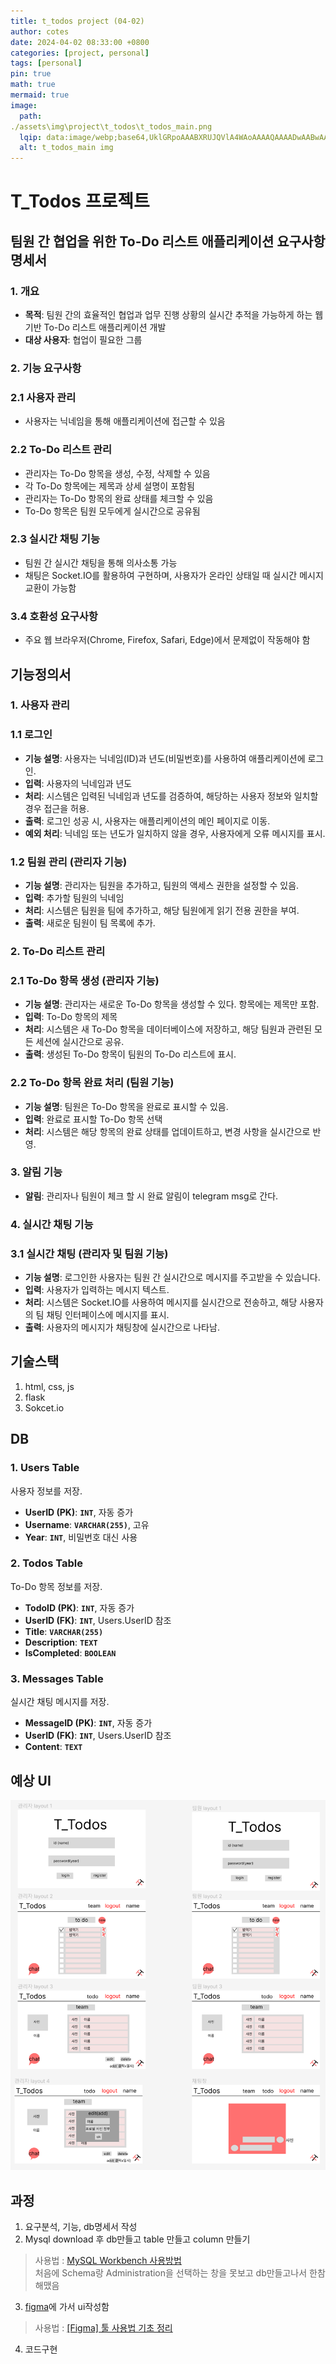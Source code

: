 ```yaml
---
title: t_todos project (04-02) 
author: cotes
date: 2024-04-02 08:33:00 +0800
categories: [project, personal]
tags: [personal]
pin: true
math: true
mermaid: true
image:
  path: 
./assets\img\project\t_todos\t_todos_main.png
  lqip: data:image/webp;base64,UklGRpoAAABXRUJQVlA4WAoAAAAQAAAADwAABwAAQUxQSDIAAAARL0AmbZurmr57yyIiqE8oiG0bejIYEQTgqiDA9vqnsUSI6H+oAERp2HZ65qP/VIAWAFZQOCBCAAAA8AEAnQEqEAAIAAVAfCWkAALp8sF8rgRgAP7o9FDvMCkMde9PK7euH5M1m6VWoDXf2FkP3BqV0ZYbO6NA/VFIAAAA
  alt: t_todos_main img
---
```


# T_Todos 프로젝트 

## **팀원 간 협업을 위한 To-Do 리스트 애플리케이션 요구사항 명세서**

### **1. 개요**

- **목적**: 팀원 간의 효율적인 협업과 업무 진행 상황의 실시간 추적을 가능하게 하는 웹 기반 To-Do 리스트 애플리케이션 개발
- **대상 사용자**: 협업이 필요한 그룹

### **2. 기능 요구사항**

### 2.1 사용자 관리

- 사용자는 닉네임을 통해 애플리케이션에 접근할 수 있음

### 2.2 To-Do 리스트 관리

- 관리자는 To-Do 항목을 생성, 수정, 삭제할 수 있음
- 각 To-Do 항목에는 제목과 상세 설명이 포함됨
- 관리자는 To-Do 항목의 완료 상태를 체크할 수 있음
- To-Do 항목은 팀원 모두에게 실시간으로 공유됨

### 2.3 실시간 채팅 기능

- 팀원 간 실시간 채팅을 통해 의사소통 가능
- 채팅은 Socket.IO를 활용하여 구현하며, 사용자가 온라인 상태일 때 실시간 메시지 교환이 가능함

### 3.4 호환성 요구사항

- 주요 웹 브라우저(Chrome, Firefox, Safari, Edge)에서 문제없이 작동해야 함


## **기능정의서**

### **1. 사용자 관리**

### 1.1 로그인

- **기능 설명**: 사용자는 닉네임(ID)과 년도(비밀번호)를 사용하여 애플리케이션에 로그인.
- **입력**: 사용자의 닉네임과 년도
- **처리**: 시스템은 입력된 닉네임과 년도를 검증하여, 해당하는 사용자 정보와 일치할 경우 접근을 허용.
- **출력**: 로그인 성공 시, 사용자는 애플리케이션의 메인 페이지로 이동.
- **예외 처리**: 닉네임 또는 년도가 일치하지 않을 경우, 사용자에게 오류 메시지를 표시.

### 1.2 팀원 관리 (관리자 기능)

- **기능 설명**: 관리자는 팀원을 추가하고, 팀원의 액세스 권한을 설정할 수 있음.
- **입력**: 추가할 팀원의 닉네임
- **처리**: 시스템은 팀원을 팀에 추가하고, 해당 팀원에게 읽기 전용 권한을 부여.
- **출력**: 새로운 팀원이 팀 목록에 추가.

### **2. To-Do 리스트 관리**

### 2.1 To-Do 항목 생성 (관리자 기능)

- **기능 설명**: 관리자는 새로운 To-Do 항목을 생성할 수 있다. 항목에는 제목만 포함.
- **입력**: To-Do 항목의 제목
- **처리**: 시스템은 새 To-Do 항목을 데이터베이스에 저장하고, 해당 팀원과 관련된 모든 세션에 실시간으로 공유.
- **출력**: 생성된 To-Do 항목이 팀원의 To-Do 리스트에 표시.

### 2.2 To-Do 항목 완료 처리 (팀원 기능)

- **기능 설명**: 팀원은 To-Do 항목을 완료로 표시할 수 있음.
- **입력**: 완료로 표시할 To-Do 항목 선택
- **처리**: 시스템은 해당 항목의 완료 상태를 업데이트하고, 변경 사항을 실시간으로 반영.

### **3. 알림 기능**

- **알림**: 관리자나 팀원이 체크 할 시 완료 알림이 telegram msg로 간다.

### **4. 실시간 채팅 기능**

### 3.1 실시간 채팅 (관리자 및 팀원 기능)

- **기능 설명**: 로그인한 사용자는 팀원 간 실시간으로 메시지를 주고받을 수 있습니다. 
- **입력**: 사용자가 입력하는 메시지 텍스트.
- **처리**: 시스템은 Socket.IO를 사용하여 메시지를 실시간으로 전송하고, 해당 사용자의 팀 채팅 인터페이스에 메시지를 표시.
- **출력**: 사용자의 메시지가 채팅창에 실시간으로 나타남.


## **기술스택**

1. html, css, js
2. flask 
3. Sokcet.io

## **DB**

### **1. Users Table**

사용자 정보를 저장.

- **UserID (PK)**: **`INT`**, 자동 증가
- **Username**: **`VARCHAR(255)`**, 고유
- **Year**: **`INT`**, 비밀번호 대신 사용

### **2. Todos Table**

To-Do 항목 정보를 저장.

- **TodoID (PK)**: **`INT`**, 자동 증가
- **UserID (FK)**: **`INT`**, Users.UserID 참조
- **Title**: **`VARCHAR(255)`**
- **Description**: **`TEXT`**
- **IsCompleted**: **`BOOLEAN`**

### **3. Messages Table**

실시간 채팅 메시지를 저장.

- **MessageID (PK)**: **`INT`**, 자동 증가
- **UserID (FK)**: **`INT`**, Users.UserID 참조
- **Content**: **`TEXT`**

## **예상 UI**

![UI](./assets/img/project/t_todos/t_todos_ui.png)

## 과정

1. 요구분석, 기능, db명세서 작성
2. Mysql download 후 db만들고 table 만들고 column 만들기
> 사용법 : [MySQL Workbench 사용방법](https://velog.io/@coreminw/MySQL-Workbench-%EC%82%AC%EC%9A%A9%EB%B0%A9%EB%B2%95)  
처음에 Schema랑 Administration을 선택하는 창을 못보고 db만들고나서  한참 해맸음 
3. [figma](https://www.figma.com/)에 가서 ui작성함 
> 사용법 : [[Figma] 툴 사용법 기초 정리](https://tkayyoo.tistory.com/20) 
4. 코드구현


